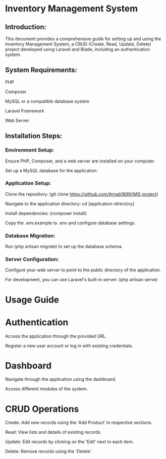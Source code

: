 # Inventory Management System 

## Introduction:

This document provides a comprehensive guide for setting up and using the Inventory Management System, a CRUD (Create, Read, Update, Delete) project developed using Laravel and Blade, including an authentication system.

## System Requirements:

PHP

Composer

MySQL or a compatible database system

Laravel Framework

Web Server

## Installation Steps:

### Environment Setup:

Ensure PHP, Composer, and a web server are installed on your computer.

Set up a MySQL database for the application.

### Application Setup:

Clone the repository: (git clone https://github.com/Arnab1899/IMS-project)

Navigate to the application directory: cd [application-directory]

Install dependencies: (composer install)

Copy the .env.example to .env and configure database settings.

### Database Migration:

Run (php artisan migrate) to set up the database schema.

### Server Configuration:

Configure your web server to point to the public directory of the application.

For development, you can use Laravel's built-in server: (php artisan serve)

# Usage Guide

# Authentication

Access the application through the provided URL.

Register a new user account or log in with existing credentials.

# Dashboard

Navigate through the application using the dashboard.

Access different modules of the system.

# CRUD Operations

Create: Add new records using the 'Add Product’ in respective sections.

Read: View lists and details of existing records.

Update: Edit records by clicking on the 'Edit'  next to each item.

Delete: Remove records using the 'Delete'.

